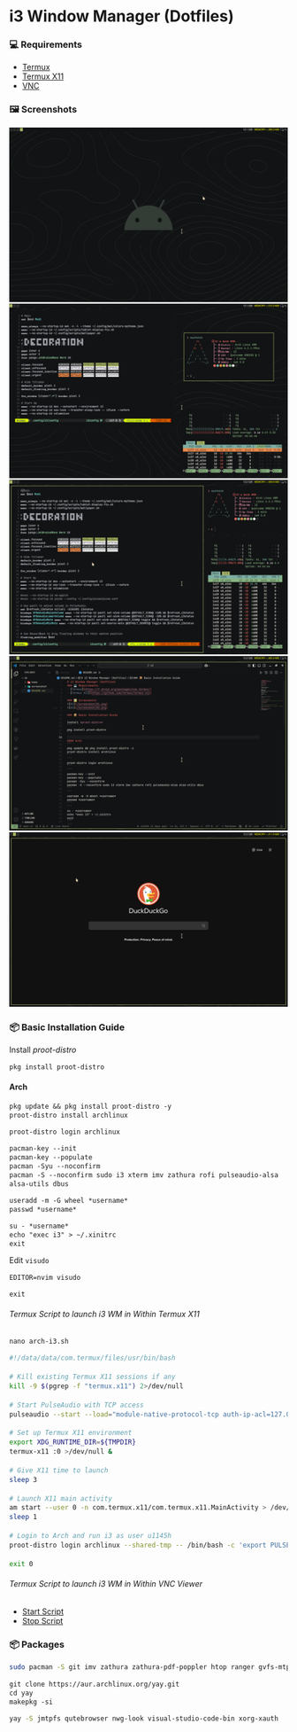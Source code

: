 # i3 Window Manager (Dotfiles)
### 💻 Requirements
- [Termux](https://f-droid.org/packages/com.termux/)
- [Termux X11](https://github.com/termux/termux-x11)
- [VNC](https://f-droid.org/packages/com.gaurav.avnc/)

### 🖼️ Screenshots
![01](/screenshot/01.png)
![02](/screenshot/02.png)
![03](/screenshot/03.png)
![04](/screenshot/04.png)
![04](/screenshot/05.png)

### 📦 Basic Installation Guide
Install *proot-distro*
```
pkg install proot-distro
```

#### Arch
```
pkg update && pkg install proot-distro -y
proot-distro install archlinux
```
```
proot-distro login archlinux
```
```
pacman-key --init
pacman-key --populate
pacman -Syu --noconfirm
pacman -S --noconfirm sudo i3 xterm imv zathura rofi pulseaudio-alsa alsa-utils dbus
```
```
useradd -m -G wheel *username*
passwd *username*
```
```
su - *username*
echo "exec i3" > ~/.xinitrc
exit
```

Edit `visudo`
```
EDITOR=nvim visudo
```

```
exit
```
###### Termux Script to launch i3 WM in Within Termux X11
```
nano arch-i3.sh
```
```sh
#!/data/data/com.termux/files/usr/bin/bash

# Kill existing Termux X11 sessions if any
kill -9 $(pgrep -f "termux.x11") 2>/dev/null

# Start PulseAudio with TCP access
pulseaudio --start --load="module-native-protocol-tcp auth-ip-acl=127.0.0.1 auth-anonymous=1" --exit-idle-time=-1

# Set up Termux X11 environment
export XDG_RUNTIME_DIR=${TMPDIR}
termux-x11 :0 >/dev/null &

# Give X11 time to launch
sleep 3

# Launch X11 main activity
am start --user 0 -n com.termux.x11/com.termux.x11.MainActivity > /dev/null 2>&1
sleep 1

# Login to Arch and run i3 as user u1145h
proot-distro login archlinux --shared-tmp -- /bin/bash -c 'export PULSE_SERVER=127.0.0.1; export XDG_RUNTIME_DIR=${TMPDIR}; su - u1145h -c "env DISPLAY=:0 i3"'

exit 0
```

###### Termux Script to launch i3 WM in Within VNC Viewer
- [Start Script](termux/start-vnc-user.sh)
- [Stop Script](termux/stop-vnc-user.sh)

### 📦 Packages
```bash
sudo pacman -S git imv zathura zathura-pdf-poppler htop ranger gvfs-mtp mtpfs feh kitty noto-fonts-emoji bottom xss-lock dex network-manager-applet tigervnc base-devel
```
```
git clone https://aur.archlinux.org/yay.git
cd yay
makepkg -si
```

```bash
yay -S jmtpfs qutebrowser nwg-look visual-studio-code-bin xorg-xauth
```
